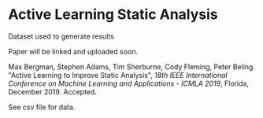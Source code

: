 # Active Learning Static Analysis
Dataset used to generate results

Paper will be linked and uploaded soon.

Max Bergman, Stephen Adams, Tim Sherburne, Cody Fleming, Peter Beling. "Active Learning to Improve Static Analysis", _18th IEEE International Conference on Machine Learning and Applications - ICMLA 2019_, Florida, December 2019. Accepted.

See csv file for data.
